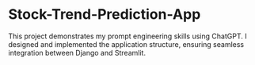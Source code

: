 # Stock-Trend-Prediction-App
This project demonstrates my prompt engineering skills using ChatGPT. I designed and implemented the application structure, ensuring seamless integration between Django and Streamlit.
